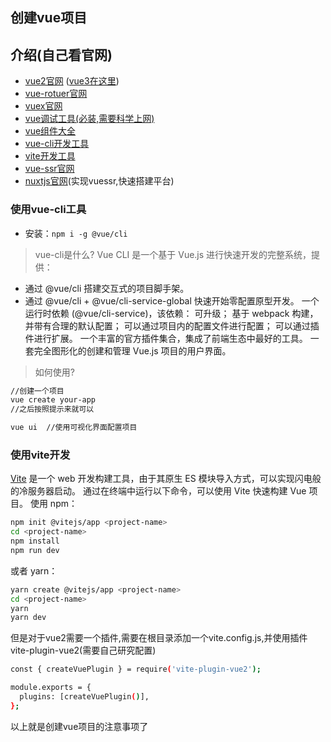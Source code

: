 ## 创建vue项目

## 介绍(自己看官网)


- [vue2官网](https://cn.vuejs.org/) ([vue3在这里](https://v3.cn.vuejs.org/))
- [vue-rotuer官网](https://router.vuejs.org/zh/)
- [vuex官网](https://vuex.vuejs.org/zh/)
- [vue调试工具(必装,需要科学上网)](https://devtools.vuejs.org/)
- [vue组件大全](https://github.com/vuejs/awesome-vue)
- [vue-cli开发工具](https://cli.vuejs.org/zh/)
- [vite开发工具](https://cn.vitejs.dev/)
- [vue-ssr官网](https://ssr.vuejs.org/zh/)
- [nuxtjs官网](https://nuxtjs.org/)(实现vuessr,快速搭建平台)


### 使用vue-cli工具


- 安装：`npm i -g @vue/cli`



> vue-cli是什么?
> Vue CLI 是一个基于 Vue.js 进行快速开发的完整系统，提供：

- 通过 @vue/cli 搭建交互式的项目脚手架。
- 通过 @vue/cli + @vue/cli-service-global 快速开始零配置原型开发。
一个运行时依赖 (@vue/cli-service)，该依赖：
可升级；
基于 webpack 构建，并带有合理的默认配置；
可以通过项目内的配置文件进行配置；
可以通过插件进行扩展。
一个丰富的官方插件集合，集成了前端生态中最好的工具。
一套完全图形化的创建和管理 Vue.js 项目的用户界面。

> 如何使用?

```bash
//创建一个项目
vue create your-app
//之后按照提示来就可以

vue ui  //使用可视化界面配置项目
```


### 使用vite开发


[Vite](https://github.com/vitejs/vite) 是一个 web 开发构建工具，由于其原生 ES 模块导入方式，可以实现闪电般的冷服务器启动。
通过在终端中运行以下命令，可以使用 Vite 快速构建 Vue 项目。
使用 npm：


```bash
npm init @vitejs/app <project-name>
cd <project-name>
npm install
npm run dev
```


或者 yarn：


```bash
yarn create @vitejs/app <project-name>
cd <project-name>
yarn
yarn dev
```


但是对于vue2需要一个插件,需要在根目录添加一个vite.config.js,并使用插件vite-plugin-vue2(需要自己研究配置)


```bash
const { createVuePlugin } = require('vite-plugin-vue2');

module.exports = {
  plugins: [createVuePlugin()],
};
```

以上就是创建vue项目的注意事项了